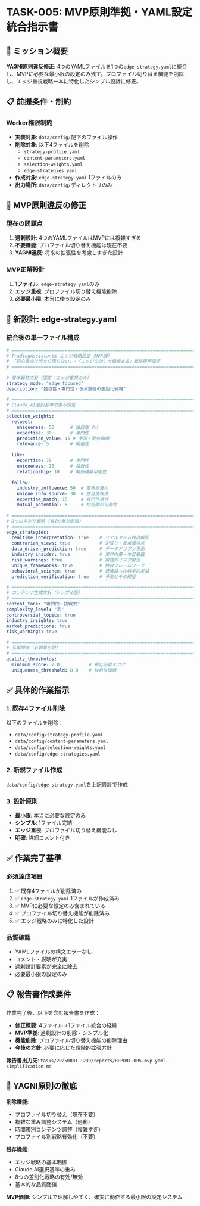 # TASK-005: MVP原則準拠・YAML設定統合指示書

## 🎯 **ミッション概要**

**YAGNI原則違反修正**: 4つのYAMLファイルを1つの`edge-strategy.yaml`に統合し、MVPに必要な最小限の設定のみ残す。プロファイル切り替え機能を削除し、エッジ重視戦略一本に特化したシンプル設計に修正。

## 📋 **前提条件・制約**

### Worker権限制約
- **実装対象**: `data/config/`配下のファイル操作
- **削除対象**: 以下4ファイルを削除
  - `strategy-profile.yaml`
  - `content-parameters.yaml` 
  - `selection-weights.yaml`
  - `edge-strategies.yaml`
- **作成対象**: `edge-strategy.yaml` 1ファイルのみ
- **出力場所**: `data/config/`ディレクトリのみ

## 🚨 **MVP原則違反の修正**

### **現在の問題点**
1. **過剰設計**: 4つのYAMLファイルはMVPには複雑すぎる
2. **不要機能**: プロファイル切り替え機能は現在不要
3. **YAGNI違反**: 将来の拡張性を考慮しすぎた設計

### **MVP正解設計**
1. **1ファイル**: `edge-strategy.yaml`のみ
2. **エッジ重視**: プロファイル切り替え機能削除
3. **必要最小限**: 本当に使う設定のみ

## 📝 **新設計: edge-strategy.yaml**

### **統合後の単一ファイル構成**
```yaml
# ============================================================================
# TradingAssistantX エッジ戦略設定（MVP版）
# 「初心者向け当たり障りない」→「エッジの効いた価値ある」戦略専用設定
# ============================================================================

# 基本戦略方針（固定：エッジ重視のみ）
strategy_mode: "edge_focused"
description: "独自性・専門性・予測重視の差別化戦略"

# ============================================================================
# Claude AI選択基準の重み設定
# ============================================================================
selection_weights:
  retweet:
    uniqueness: 50      # 独自性（%）
    expertise: 30       # 専門性  
    prediction_value: 15 # 予測・警告価値
    relevance: 5        # 関連性
    
  like:
    expertise: 70       # 専門性
    uniqueness: 20      # 独自性
    relationship: 10    # 関係構築可能性
    
  follow:
    industry_influence: 50  # 業界影響力
    unique_info_source: 30  # 独自情報源
    expertise_match: 15     # 専門性適合
    mutual_potential: 5     # 相互関係可能性

# ============================================================================
# 8つの差別化戦略（有効/無効制御）
# ============================================================================
edge_strategies:
  realtime_interpretation: true    # リアルタイム独自解釈
  contrarian_views: true           # 逆張り・反常識視点
  data_driven_prediction: true     # データドリブン予測
  industry_insider: true           # 業界内幕・本音暴露
  risk_warnings: true              # 実践的リスク警告
  unique_frameworks: true          # 独自フレームワーク
  behavioral_science: true         # 感情論への科学的反論
  prediction_verification: true    # 予測とその検証

# ============================================================================
# コンテンツ生成方針（シンプル版）
# ============================================================================
content_tone: "専門的・挑戦的"
complexity_level: "高"
controversial_topics: true
industry_insights: true
market_predictions: true
risk_warnings: true

# ============================================================================
# 品質閾値（必要最小限）
# ============================================================================
quality_thresholds:
  minimum_score: 7.0           # 最低品質スコア
  uniqueness_threshold: 8.0    # 独自性閾値
```

## ✅ **具体的作業指示**

### **1. 既存4ファイル削除**
以下のファイルを削除：
- `data/config/strategy-profile.yaml`
- `data/config/content-parameters.yaml`
- `data/config/selection-weights.yaml`
- `data/config/edge-strategies.yaml`

### **2. 新規ファイル作成**
`data/config/edge-strategy.yaml`を上記設計で作成

### **3. 設計原則**
- **最小限**: 本当に必要な設定のみ
- **シンプル**: 1ファイル完結
- **エッジ重視**: プロファイル切り替え機能なし
- **明確**: 詳細コメント付き

## ✅ **作業完了基準**

### **必須達成項目**
1. ✅ 既存4ファイルが削除済み
2. ✅ `edge-strategy.yaml` 1ファイルが作成済み
3. ✅ MVPに必要な設定のみ含まれている
4. ✅ プロファイル切り替え機能が削除済み
5. ✅ エッジ戦略のみに特化した設計

### **品質確認**
- YAMLファイルの構文エラーなし
- コメント・説明が充実
- 過剰設計要素が完全に除去
- 必要最小限の設定のみ

## 📋 **報告書作成要件**

作業完了後、以下を含む報告書を作成：
- **修正概要**: 4ファイル→1ファイル統合の経緯
- **MVP準拠**: 過剰設計の削除・シンプル化
- **機能削除**: プロファイル切り替え機能の削除理由
- **今後の方針**: 必要に応じた段階的拡張方針

**報告書出力先**: `tasks/20250801-1239/reports/REPORT-005-mvp-yaml-simplification.md`

## 🔧 **YAGNI原則の徹底**

**削除機能**:
- プロファイル切り替え（現在不要）
- 複雑な重み調整システム（過剰）
- 時間帯別コンテンツ調整（複雑すぎ）
- プロファイル別戦略有効化（不要）

**残存機能**:
- エッジ戦略の基本制御
- Claude AI選択基準の重み
- 8つの差別化戦略の有効/無効
- 基本的な品質閾値

**MVP価値**: シンプルで理解しやすく、確実に動作する最小限の設定システム